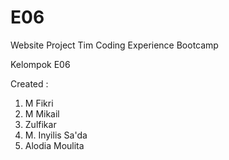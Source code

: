 # E06
Website Project Tim Coding Experience Bootcamp

Kelompok E06

Created :
1. M Fikri
2. M Mikail 
3. Zulfikar
4. M. Inyilis Sa'da
5. Alodia Moulita
